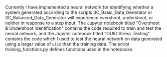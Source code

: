 Currently I have implemented a neural network for identifying whether a system generated according to the scripts 3C_Basic_Data_Generator or 3C_Balanced_Data_Generator will experience overshoot, undershoot, or neither in response to a step input. The Jupyter notebook titled "Overshoot & Undershoot Identification" contains the code required to train and test the neural network, and the Jupyter notebook titled "OUID Stress Testing" contains the code which I used to test the neural network on data generated using a larger value of `ulim` than the training data. The script training_functions.py defines functions used in the notebooks.
